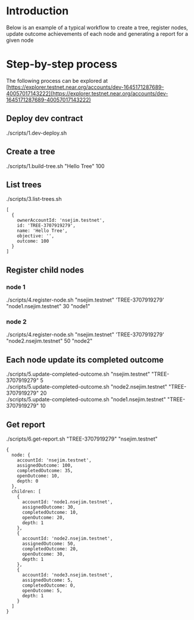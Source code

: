 # Introduction

Below is an example of a typical workflow to create a tree, register nodes, update outcome achievements of each node and generating a report for a given node

# Step-by-step process

The following process can be explored at [https://explorer.testnet.near.org/accounts/dev-1645171287689-40057017143222](https://explorer.testnet.near.org/accounts/dev-1645171287689-40057017143222)

## Deploy dev contract
./scripts/1.dev-deploy.sh 
## Create a tree
./scripts/1.build-tree.sh "Hello Tree" 100 

## List trees
./scripts/3.list-trees.sh  

```
[
  {
    ownerAccountId: 'nsejim.testnet',
    id: 'TREE-3707919279',
    name: 'Hello Tree',
    objective: '',
    outcome: 100
  }
]
```
## Register child nodes

### node 1
./scripts/4.register-node.sh "nsejim.testnet" 'TREE-3707919279'  "node1.nsejim.testnet"  30  "node1"

### node 2
./scripts/4.register-node.sh "nsejim.testnet" 'TREE-3707919279'  "node2.nsejim.testnet"  50  "node2"


## Each node update its completed outcome

./scripts/5.update-completed-outcome.sh "nsejim.testnet"  "TREE-3707919279" 5  <br/>
./scripts/5.update-completed-outcome.sh "node2.nsejim.testnet"  "TREE-3707919279" 20 <br/>
./scripts/5.update-completed-outcome.sh "node1.nsejim.testnet"  "TREE-3707919279" 10  <br/>

## Get report

./scripts/6.get-report.sh "TREE-3707919279"  "nsejim.testnet"
```
{
  node: {
    accountId: 'nsejim.testnet',
    assignedOutcome: 100,
    completedOutcome: 35,
    openOutcome: 10,
    depth: 0
  },
  children: [
    {
      accountId: 'node1.nsejim.testnet',
      assignedOutcome: 30,
      completedOutcome: 10,
      openOutcome: 20,
      depth: 1
    },
    {
      accountId: 'node2.nsejim.testnet',
      assignedOutcome: 50,
      completedOutcome: 20,
      openOutcome: 30,
      depth: 1
    },
    {
      accountId: 'node3.nsejim.testnet',
      assignedOutcome: 5,
      completedOutcome: 0,
      openOutcome: 5,
      depth: 1
    }
  ]
}
```